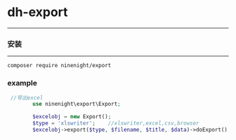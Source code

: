 # dh-export

---

### 安装

---

`composer require ninenight/export `

### example

```php
 //导出excel
        use ninenight\export\Export;

        $excelobj = new Export();
        $type = 'xlswriter';    //xlswriter,excel,csv,browser
        $excelobj->export($type, $filename, $title, $data)->doExport();
```
